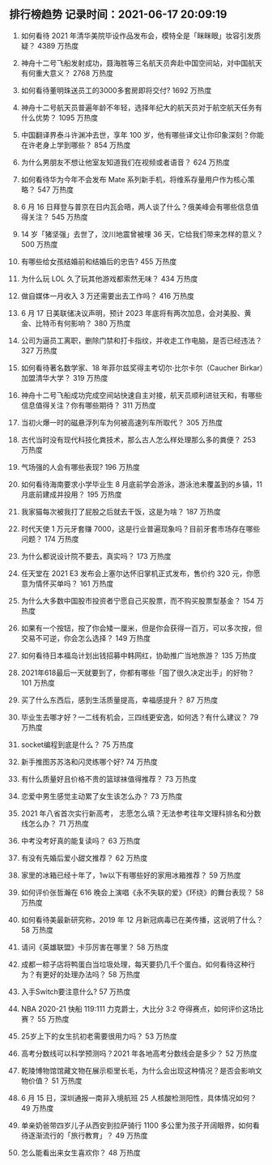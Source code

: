 
## 排行榜趋势 记录时间：2021-06-17 20:09:19
  
  1. 如何看待 2021 年清华美院毕设作品发布会，模特全是「眯眯眼」妆容引发质疑？ 4389 万热度
    
  2. 神舟十二号飞船发射成功，聂海胜等三名航天员奔赴中国空间站，对中国航天有何重大意义？ 2768 万热度
    
  3. 如何看待董明珠送员工的3000多套房即将交付? 1692 万热度
    
  4. 神舟十二号航天员普遍年龄不年轻，选择年纪大的航天员对于航空航天任务有什么优势？ 1095 万热度
    
  5. 中国翻译界泰斗许渊冲去世，享年 100 岁，他有哪些译文让你印象深刻？你能在许老身上学到哪些？ 854 万热度
    
  6. 为什么男朋友不想让他室友知道我们在视频或者语音？ 624 万热度
    
  7. 如何看待华为今年不会发布 Mate 系列新手机，将维系存量用户作为核心策略？ 547 万热度
    
  8. 6 月 16 日拜登与普京在日内瓦会晤，两人谈了什么？俄美峰会有哪些信息值得关注？ 545 万热度
    
  9. 14 岁「猪坚强」去世了，汶川地震曾被埋 36 天，它给我们带来怎样的意义？ 500 万热度
    
  10. 有哪些给女孩结婚前和结婚后的忠告? 455 万热度
    
  11. 为什么玩 LOL 久了玩其他游戏都索然无味？ 434 万热度
    
  12. 做自媒体一月收入 3 万还需要出去工作吗？ 416 万热度
    
  13. 6 月 17 日美联储决议声明，预计 2023 年底将有两次加息，会对美股、黄金、比特币有何影响？ 380 万热度
    
  14. 公司为逼员工离职，删除门禁和打卡指纹，并收走工作电脑，是否已经违法？ 327 万热度
    
  15. 如何看待著名数学家、18 年菲尔兹奖得主考切尔·比尔卡尔（Caucher Birkar）加盟清华大学？ 319 万热度
    
  16. 神舟十二号飞船成功完成空间站快速自主对接，航天员顺利进驻天和，有哪些信息值得关注？你有哪些期待？ 311 万热度
    
  17. 当初火爆一时的磁悬浮列车为何被高速列车所取代？ 305 万热度
    
  18. 古代当时没有现代科技化粪技术，那么古人怎么样处理那么多的粪便？ 253 万热度
    
  19. 气场强的人会有哪些表现? 196 万热度
    
  20. 如何看待海南要求小学毕业生 8 月底前学会游泳，游泳池未覆盖到的乡镇，11 月底前建成并投用？ 195 万热度
    
  21. 我家猫每次被我打了屁股之后就去干饭，这是为啥？ 187 万热度
    
  22. 时代天使 1 万元牙套赚 7000，这是行业普遍现象吗？目前牙套市场存在哪些问题？ 174 万热度
    
  23. 为什么都说设计院不要去，真实吗？ 173 万热度
    
  24. 任天堂在 2021 E3 发布会上塞尔达怀旧掌机正式发布，售价约 320 元，你愿意为情怀买单吗？ 161 万热度
    
  25. 为什么大多数中国股市投资者宁愿自己买股票，而不购买股票型基金？ 154 万热度
    
  26. 如果有一个按钮，按了你会矮一厘米，但是你会获得一百万，可以多次按，但交易不可逆，你会怎么选择？ 149 万热度
    
  27. 如何看待日本福岛计划出钱招募中韩网红，协助推广当地旅游？ 135 万热度
    
  28. 2021年618最后一天就要到了，你都有哪些「囤了很久决定出手」的好物？ 101 万热度
    
  29. 买了什么东西后，感到生活质量提高，幸福感提升？ 87 万热度
    
  30. 毕业生去哪才好？一二线有机会，三四线更安逸，如何选？有什么建议？ 79 万热度
    
  31. socket编程到底是什么？ 75 万热度
    
  32. 新手推图苏苏洛和闪灵练哪个好? 74 万热度
    
  33. 有什么质量好且价格不贵的篮球袜值得推荐？ 73 万热度
    
  34. 恋爱中男生感觉主动累了女生该怎么办？ 73 万热度
    
  35. 2021 年八省首次实行新高考， 志愿怎么填？无法参考往年文理科排名和分数线怎么办？ 71 万热度
    
  36. 中考没考好真的能复读吗？ 63 万热度
    
  37. 有没有先婚后爱小甜文推荐？ 62 万热度
    
  38. 家里的冰箱已经十年了，1w以下有哪些好的家用冰箱推荐？ 59 万热度
    
  39. 如何评价张哲瀚在 616 晚会上演唱《永不失联的爱》《环绕》的舞台表现？ 58 万热度
    
  40. 如何看待美最新研究称，2019 年 12 月新冠病毒已在美传播，这说明了什么？ 58 万热度
    
  41. 请问《英雄联盟》卡莎厉害在哪里？ 58 万热度
    
  42. 成都一粽子店将鸭蛋白当垃圾处理，每天要扔几千个蛋白。如何看待这种行为？有更好的处理办法吗？ 58 万热度
    
  43. 入手Switch要注意什么? 57 万热度
    
  44. NBA 2020-21 快船 119:111 力克爵士，大比分 3:2 夺得赛点，如何评价这场比赛？ 55 万热度
    
  45. 25岁上下的女生抗初老需要很用力吗？ 53 万热度
    
  46. 高考分数线可以科学预测吗？2021 年各地高考分数线会是多少？ 52 万热度
    
  47. 乾陵博物馆馆藏文物在展示柜里长毛，为什么会出现这种情况？是否会影响文物价值？ 51 万热度
    
  48. 6 月 15 日，深圳通报一南非入境航班 25 人核酸检测阳性，具体情况如何？ 49 万热度
    
  49. 单亲奶爸带四岁儿子从西安到拉萨骑行 1100 多公里为孩子开阔眼界，如何看待逐渐流行的「旅行教育」？ 49 万热度
    
  50. 怎么能看出来女生喜欢你？ 48 万热度
    